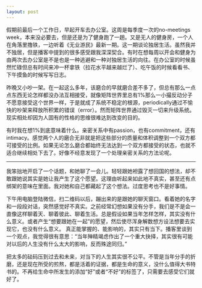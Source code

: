 ```yaml
---
layout: post
---
```


假期前最后一个工作日，早起开车去办公室。这周是每季度一次的no-meetings week，本来没必要去，但是还是为了健身跑了一趟。又是无人的健身房，一个人在角落里撸铁，一边听着《无业游民》最新一期。这一期谈论独居生活。虽然我并不独居，但是播客中提到的很多感受跟我深深契合。有时在想每周以开会和健身为由两次去办公室是不是也是一种逃避和一种对独居生活的向往。在办公室的时候虽然忙碌但总有时间来冲一杯拿铁（拉花水平越来越烂了）、吃午饭的时候看看书、下午摸鱼的时候写写日志。

昨晚又小吵一架。在一起这么多年，该磨合的早就磨合差不多了，但总有那么一点点东西无论怎样都没办法互相接受，就像矩阵世界里总有1%那么一小撮反动分子不愿意接受这个世界一样，于是就成了系统不稳定的根源，periodically通过不愉快的吵架来释放所积累的错误（error）。然而矩阵世界通过毁灭一切来升级系统。现实相处却因为人固有的性格的思维很难达到改变的目的。

有时我在想1%到底意味着什么。亲密关系中有passion，也有commitment，还有intimacy。感觉两个人的磨合无非就是把这些部分的质量和体积调整到一个双方都可接受的比例。如果无论怎么磨合都始终无法达到一个双方都接受的状态，也就不适合继续相处下去了。好像不经意发现了一个处理亲密关系的方法论呢。

* * *

我笨拙地开启了一个话题，和她聊了一会儿。轻轻跟她袒露了想回国的想法，却不敢跟她说其实是她让我产生了这个愿望。这理由听起来如此地不真实，甚至还有点绑架的意味在里面。我对她和自己都藏起了这个想法。过度思考也不是好事情。

下午用电脑登陆微信，扫二维码以后，蹦出来的是跟她的聊天窗口。看着她的名字和一段段对话，突然感觉好不真实。之前经常幻想如果没有分手，我们是不是会一直像这样聊着天、聊着彼此、聊着生活。总是假设如果当年怎样怎样，其实没有什么意义。或者产生“想要跟她在一起”的愿望，然后使尽浑身解数想方设法想要去实现它，也没有什么意义。 真正能掌握的、能影响的，其实只有当下。播客里谈到一个观点，我觉得很有意思：“当年殚精竭虑作出了一个重大抉择，其实很有可能对以后的人生没有什么太大的影响，反而殊途同归。”

把太多的砝码压到过去和未来，对当下的人生其实很不公平。不管是当年分手的折磨，还是现在所受的煎熬，都是活着的证据，都是生命的意义，没什么值得大书特书的。不再给生命中所发生的添加“好”或者“不好”的标签了，只需要去感受它们就好了。
